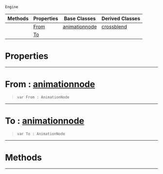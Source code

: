  `Engine`

|Methods|Properties|Base Classes|Derived Classes|
|---|---|---|---|
| |[ From](https://github.com/zeroengineteam/ZeroDocs/code_reference/class_reference/dualblendcrossblend.markdown#from-zero-engine-documen)|[animationnode](https://github.com/zeroengineteam/ZeroDocs/code_reference/class_reference/animationnode.markdown)|[crossblend](https://github.com/zeroengineteam/ZeroDocs/code_reference/class_reference/crossblend.markdown)|
| |[ To](https://github.com/zeroengineteam/ZeroDocs/code_reference/class_reference/dualblendcrossblend.markdown#to-zero-engine-documenta)| | |


 #  Properties


---  
 #  From : [animationnode](https://github.com/zeroengineteam/ZeroDocs/code_reference/class_reference/animationnode.markdown)

> 
> ``` lang=cpp, name=Zilch
> var From : AnimationNode


---  
 #  To : [animationnode](https://github.com/zeroengineteam/ZeroDocs/code_reference/class_reference/animationnode.markdown)

> 
> ``` lang=cpp, name=Zilch
> var To : AnimationNode


---  
 #  Methods


---  
 

 
